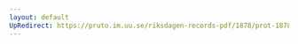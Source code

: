 ```yaml
---
layout: default
UpRedirect: https://pruto.im.uu.se/riksdagen-records-pdf/1878/prot-1878--fk--030/prot-1878--fk--030_002.pdf
---
```


